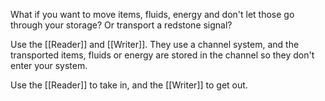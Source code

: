 What if you want to move items, fluids, energy and don't let those go through your storage? Or transport a redstone signal?

Use the [[Reader]] and [[Writer]]. They use a channel system, and the transported items, fluids or energy are stored in the channel so they don't enter your system.

Use the [[Reader]] to take in, and the [[Writer]] to get out.